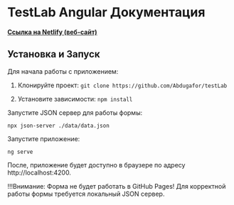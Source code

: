 # TestLab Angular Документация

**[Ссылка на Netlify (веб-сайт)](https://testlab-abdu.netlify.app/)**


## Установка и Запуск

Для начала работы с приложением:

1. Клонируйте проект:
   ```git clone https://github.com/Abdugafor/testLab```

2. Установите зависимости:
   ```npm install``` 

Запустите JSON сервер для работы формы:

```npx json-server ./data/data.json```

Запустите приложение:

```ng serve```

После, приложение будет доступно в браузере по адресу http://localhost:4200.

!!!Внимание: Форма не будет работать в GitHub Pages! Для корректной работы формы требуется локальный JSON сервер.


